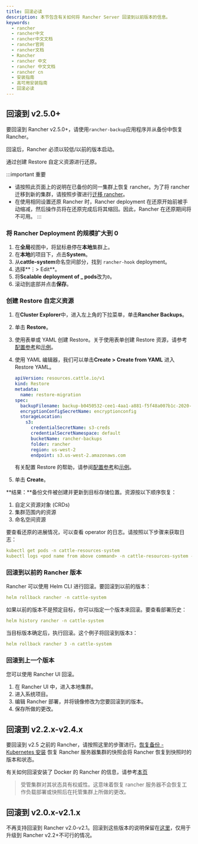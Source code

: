 ```yaml
---
title: 回滚必读
description: 本节包含有关如何将 Rancher Server 回滚到以前版本的信息。
keywords:
  - rancher
  - rancher中文
  - rancher中文文档
  - rancher官网
  - rancher文档
  - Rancher
  - rancher 中文
  - rancher 中文文档
  - rancher cn
  - 安装指南
  - 高可用安装指南
  - 回滚必读
---
```


## 回滚到 v2.5.0+

要回滚到 Rancher v2.5.0+，请使用`rancher-backup`应用程序并从备份中恢复 Rancher。

回滚后，Rancher 必须以较低/以前的版本启动。

通过创建 Restore 自定义资源进行还原。

:::important 重要

- 请按照此页面上的说明在已备份的同一集群上恢复 rancher。为了将 rancher 迁移到新的集群，请按照步骤进行[迁移 rancher](/docs/rancher2.5/backups/migrating-rancher/_index)。
- 在使用相同设置还原 Rancher 时，Rancher deployment 在还原开始前被手动缩减，然后操作员将在还原完成后将其缩回。因此，Rancher 在还原期间将不可用。
:::

### 将 Rancher Deployment 的规模扩大到 0

1. 在**全局**视图中，将鼠标悬停在**本地**集群上。
1. 在**本地**的项目下，点击**System**。
1. 从**cattle-system**命名空间部分，找到 `rancher-hook` deployment。
1. 选择**&#8942;> Edit**。
1. 将**Scalable deployment of \_ pods**改为`0`。
1. 滚动到底部并点击**保存**。

### 创建 Restore 自定义资源

1. 在**Cluster Explorer**中，进入左上角的下拉菜单，单击**Rancher Backups**。
1. 单击 **Restore**。
1. 使用表单或 YAML 创建 Restore。关于使用表单创建 Restore 资源，请参考[配置参考](/docs/rancher2.5/backups/configuration/restore-config/_index)和[示例](/docs/rancher2.5/backups/examples/_index)。
1. 使用 YAML 编辑器，我们可以单击**Create > Create from YAML** 进入 Restore YAML。

   ```yaml
   apiVersion: resources.cattle.io/v1
   kind: Restore
   metadata:
     name: restore-migration
   spec:
     backupFilename: backup-b0450532-cee1-4aa1-a881-f5f48a007b1c-2020-09-15T07-27-09Z.tar.gz
     encryptionConfigSecretName: encryptionconfig
     storageLocation:
       s3:
         credentialSecretName: s3-creds
         credentialSecretNamespace: default
         bucketName: rancher-backups
         folder: rancher
         region: us-west-2
         endpoint: s3.us-west-2.amazonaws.com
   ```

   有关配置 Restore 的帮助，请参阅[配置参考](/docs/rancher2.5/backups/configuration/restore-config/_index)和[示例](/docs/rancher2.5/backups/examples/_index)。

1. 单击 **Create**。

**结果：**备份文件被创建并更新到目标存储位置。资源按以下顺序恢复：

1. 自定义资源对象 (CRDs)
2. 集群范围内的资源
3. 命名空间资源

要查看还原的进展情况，可以查看 operator 的日志。请按照以下步骤来获取日志：

```yaml
kubectl get pods -n cattle-resources-system
kubectl logs <pod name from above command> -n cattle-resources-system -f
```

### 回滚到以前的 Rancher 版本

Rancher 可以使用 Helm CLI 进行回滚。要回滚到以前的版本：

```yaml
helm rollback rancher -n cattle-system
```

如果以前的版本不是预定目标，你可以指定一个版本来回滚。要查看部署历史：

```yaml
helm history rancher -n cattle-system
```

当目标版本确定后，执行回滚。这个例子将回滚到版本`3`：

```yaml
helm rollback rancher 3 -n cattle-system
```

### 回滚到上一个版本

您可以使用 Rancher UI 回滚。

1. 在 Rancher UI 中，进入本地集群。
1. 进入系统项目。
1. 编辑 Rancher 部署，并将镜像修改为您要回滚到的版本。
1. 保存所做的更改。

## 回滚到 v2.2.x-v2.4.x

要回滚到 v2.5 之前的 Rancher，请按照这里的步骤进行。[恢复备份 - Kubernetes 安装](/docs/rancher2/backups/restore/ha-restore/_index) 恢复 Rancher 服务器集群的快照会将 Rancher 恢复到快照时的版本和状态。

有关如何回滚安装了 Docker 的 Rancher 的信息，请参考[本页](/docs/rancher2.5/installation/other-installation-methods/single-node-docker/single-node-rollbacks/_index)

> 受管集群对其状态具有权威性。这意味着恢复 rancher 服务器不会恢复工作负载部署或快照后在托管集群上所做的更改。

## 回滚到 v2.0.x-v2.1.x

不再支持回滚到 Rancher v2.0-v2.1。回滚到这些版本的说明保留在[这里](/docs/rancher2/backups/restore/ha-restore/2.0-2.1/_index)，仅用于升级到 Rancher v2.2+不可行的情况。
